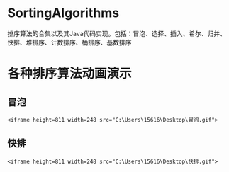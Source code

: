 # SortingAlgorithms
排序算法的合集以及其Java代码实现。包括：冒泡、选择、插入、希尔、归并、快排、堆排序、计数排序、桶排序、基数排序

# 各种排序算法动画演示
## 冒泡
    <iframe height=811 width=248 src="C:\Users\15616\Desktop\冒泡.gif">
## 快排
    <iframe height=811 width=248 src="C:\Users\15616\Desktop\快排.gif">
